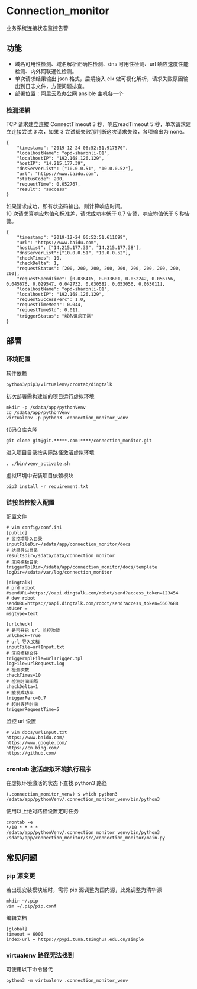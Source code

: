 # Connection_monitor
业务系统连接状态监控告警
## 功能
* 域名可用性检测、域名解析正确性检测、dns 可用性检测、url 响应速度性能检测、内外网联通性检测。
* 单次请求结果输出 json 格式，后期接入 elk 做可视化解析，请求失败原因输出到日志文件，方便问题排查。
* 部署位置：阿里云及办公网 ansible 主机各一个
### 检测逻辑
TCP 请求建立连接 ConnectTimeout 3 秒，响应readTimeout 5 秒，单次请求建立连接尝试 3 次，如果 3 尝试都失败那判断这次请求失败，各项输出为 none。
```
{
	"timestamp": "2019-12-24 06:52:51.917570",
	"localhostName": "opd-sharonli-01",
	"localhostIP": "192.168.126.129",
	"hostIP": "14.215.177.39",
	"dnsServerList": ["10.0.0.51", "10.0.0.52"],
	"url": "https://www.baidu.com",
	"statusCode": 200,
	"requestTime": 0.052767,
	"result": "success"
}
```
如果请求成功，即有状态码输出，则计算响应时间。</br>
10 次请求算响应均值和标准差，请求成功率低于 0.7 告警，响应均值低于 5  秒告警。</br>
```
{
	"timestamp": "2019-12-24 06:52:51.611699",
	"url": "https://www.baidu.com",
	"hostList": ["14.215.177.39", "14.215.177.38"],
	"dnsServerList":["10.0.0.51", "10.0.0.52"],
	"checkTimes": 10,
	"checkDelta": 1,
	"requestStatus": [200, 200, 200, 200, 200, 200, 200, 200, 200, 200],
	"requestSpendTime": [0.036415, 0.033601, 0.052242, 0.056756, 0.045676, 0.029547, 0.042732, 0.030582, 0.053056, 0.063011],
	"localhostName": "opd-sharonli-01",
	"localhostIP": "192.168.126.129",
	"requestSuccessPerc": 1.0,
	"requestTimeMean": 0.044,
	"requestTimeStd": 0.011,
	"triggerStatus": "域名请求正常"
}
```

## 部署
### 环境配置
软件依赖
```
python3/pip3/virtualenv/crontab/dingtalk
```
初次部署需构建新的项目运行虚拟环境
```
mkdir -p /sdata/app/pythonVenv
cd /sdata/app/pythonVenv
virtualenv -p python3 .connection_monitor_venv
```
代码仓库克隆
```
git clone git@git.*****.com:****/connection_monitor.git
```
进入项目目录按实际路径激活虚拟环境
```
. ./bin/venv_activate.sh
```
虚拟环境中安装项目依赖模块
```
pip3 install -r requirement.txt
```

### 链接监控接入配置
配置文件
```
# vim config/conf.ini 
[public]
# 监控项导入目录
inputFileDir=/sdata/app/connection_monitor/docs
# 结果导出目录
resultsDir=/sdata/data/connection_monitor
# 渲染模板目录
triggerTplDir=/sdata/app/connection_monitor/docs/template
logDir=/sdata/var/log/connection_monitor

[dingtalk]
# prd robot
#sendURL=https://oapi.dingtalk.com/robot/send?access_token=123454
# dev robot
sendURL=https://oapi.dingtalk.com/robot/send?access_token=5667688
atUser = 
msgtype=text

[urlcheck]
# 是否开启 url 监控功能
urlCheck=True
# url 导入文档
inputFile=urlInput.txt
# 渲染模板文件
triggerTplFile=urlTrigger.tpl
logFile=urlRequest.log
# 检测次数
checkTimes=10
# 检测时间间隔
checkDelta=1
# 触发成功率
triggerPerc=0.7
# 超时等待时间
triggerRequestTime=5

```
监控 url 设置
```
# vim docs/urlInput.txt 
https://www.baidu.com/
https://www.google.com/
https://cn.bing.com/
https://github.com/

```
### crontab 激活虚拟环境执行程序
在虚拟环境激活的状态下查找 python3 路径
```
(.connection_monitor_venv) $ which python3
/sdata/app/pythonVenv/.connection_monitor_venv/bin/python3
```
使用以上绝对路径设置定时任务
```
crontab -e
*/10 * * * * /sdata/app/pythonVenv/.connection_monitor_venv/bin/python3 /sdata/app/connection_monitor/src/connection_monitor/main.py
```


## 常见问题
### pip 源变更
若出现安装模块超时，需将 pip 源调整为国内源，此处调整为清华源
```
mkdir ~/.pip
vim ~/.pip/pip.conf
```
编辑文档
```
[global]
timeout = 6000
index-url = https://pypi.tuna.tsinghua.edu.cn/simple
```

### virtualenv 路径无法找到
可使用以下命令替代
```
python3 -m virtualenv .connection_monitor_venv
```

